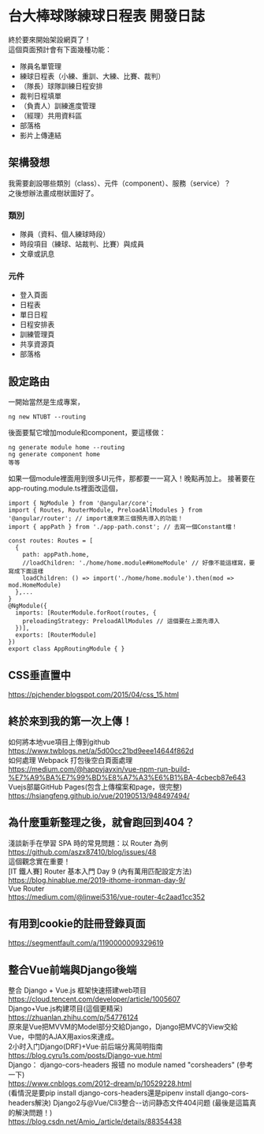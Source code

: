 # 台大棒球隊練球日程表 開發日誌
終於要來開始架設網頁了！  
這個頁面預計會有下面幾種功能：  
* 隊員名單管理
* 練球日程表（小練、重訓、大練、比賽、裁判）
* （隊長）球隊訓練日程安排
* 裁判日程填單
* （負責人）訓練進度管理
* （經理）共用資料區
* 部落格
* 影片上傳連結
## 架構發想
我需要創設哪些類別（class）、元件（component）、服務（service）？  
之後想辦法畫成樹狀圖好了。
### 類別
* 隊員（資料、個人練球時段）
* 時段項目（練球、站裁判、比賽）與成員
* 文章或訊息
### 元件
* 登入頁面
* 日程表
* 單日日程
* 日程安排表
* 訓練管理頁
* 共享資源頁
* 部落格
## 設定路由
一開始當然是生成專案，

    ng new NTUBT --routing
後面要幫它增加module和component，要這樣做：  

    ng generate module home --routing
    ng generate component home
    等等
如果一個module裡面用到很多UI元件，那都要一一寫入！晚點再加上。
接著要在app-routing.module.ts裡面改這個，

    import { NgModule } from '@angular/core';
    import { Routes, RouterModule, PreloadAllModules } from '@angular/router'; // import進來第三個預先導入的功能！
    import { appPath } from './app-path.const'; // 去寫一個Constant檔！

    const routes: Routes = [
      {
        path: appPath.home,
        //loadChildren: './home/home.module#HomeModule' // 好像不能這樣寫，要寫成下面這樣
        loadChildren: () => import('./home/home.module').then(mod => mod.HomeModule)
      },...
    }
    @NgModule({
      imports: [RouterModule.forRoot(routes, {
        preloadingStrategy: PreloadAllModules // 這個要在上面先導入
      })],
      exports: [RouterModule]
    })
    export class AppRoutingModule { }
## CSS垂直置中
https://pjchender.blogspot.com/2015/04/css_15.html  
## 終於來到我的第一次上傳！
如何將本地vue項目上傳到github  
https://www.twblogs.net/a/5d00cc21bd9eee14644f862d  
如何處理 Webpack 打包後空白頁面處理  
https://medium.com/@happyjayxin/vue-npm-run-build-%E7%A9%BA%E7%99%BD%E8%A7%A3%E6%B1%BA-4cbecb87e643  
Vuejs部屬GitHub Pages(包含上傳檔案和page，很完整)  
https://hsiangfeng.github.io/vue/20190513/948497494/  
## 為什麼重新整理之後，就會跑回到404？
淺談新手在學習 SPA 時的常見問題：以 Router 為例  
https://github.com/aszx87410/blog/issues/48  
這個觀念實在重要！  
[IT 鐵人賽] Router 基本入門 Day 9 (內有萬用匹配設定方法)  
https://blog.hinablue.me/2019-ithome-ironman-day-9/  
Vue Router  
https://medium.com/@linwei5316/vue-router-4c2aad1cc352  
## 有用到cookie的註冊登錄頁面
https://segmentfault.com/a/1190000009329619
## 整合Vue前端與Django後端
整合 Django + Vue.js 框架快速搭建web项目  
https://cloud.tencent.com/developer/article/1005607  
Django+Vue.js构建项目(這個更精采)  
https://zhuanlan.zhihu.com/p/54776124  
原來是Vue把MVVM的Model部分交給Django，Django把MVC的View交給Vue，中間的AJAX用axios來達成。  
2小时入门Django(DRF)+Vue·前后端分离简明指南  
https://blog.cyru1s.com/posts/Django-vue.html  
Django： django-cors-headers 报错 no module named "corsheaders" (參考一下)  
https://www.cnblogs.com/2012-dream/p/10529228.html  
(看情況是要pip install django-cors-headers還是pipenv install django-cors-headers解決)
Django2与@Vue/Cli3整合--访问静态文件404问题 (最後是這篇真的解決問題！)  
https://blog.csdn.net/Amio_/article/details/88354438
